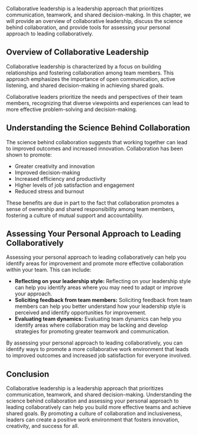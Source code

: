 
Collaborative leadership is a leadership approach that prioritizes communication, teamwork, and shared decision-making. In this chapter, we will provide an overview of collaborative leadership, discuss the science behind collaboration, and provide tools for assessing your personal approach to leading collaboratively.

Overview of Collaborative Leadership
------------------------------------

Collaborative leadership is characterized by a focus on building relationships and fostering collaboration among team members. This approach emphasizes the importance of open communication, active listening, and shared decision-making in achieving shared goals.

Collaborative leaders prioritize the needs and perspectives of their team members, recognizing that diverse viewpoints and experiences can lead to more effective problem-solving and decision-making.

Understanding the Science Behind Collaboration
----------------------------------------------

The science behind collaboration suggests that working together can lead to improved outcomes and increased innovation. Collaboration has been shown to promote:

* Greater creativity and innovation
* Improved decision-making
* Increased efficiency and productivity
* Higher levels of job satisfaction and engagement
* Reduced stress and burnout

These benefits are due in part to the fact that collaboration promotes a sense of ownership and shared responsibility among team members, fostering a culture of mutual support and accountability.

Assessing Your Personal Approach to Leading Collaboratively
-----------------------------------------------------------

Assessing your personal approach to leading collaboratively can help you identify areas for improvement and promote more effective collaboration within your team. This can include:

* **Reflecting on your leadership style:** Reflecting on your leadership style can help you identify areas where you may need to adapt or improve your approach.
* **Soliciting feedback from team members:** Soliciting feedback from team members can help you better understand how your leadership style is perceived and identify opportunities for improvement.
* **Evaluating team dynamics:** Evaluating team dynamics can help you identify areas where collaboration may be lacking and develop strategies for promoting greater teamwork and communication.

By assessing your personal approach to leading collaboratively, you can identify ways to promote a more collaborative work environment that leads to improved outcomes and increased job satisfaction for everyone involved.

Conclusion
----------

Collaborative leadership is a leadership approach that prioritizes communication, teamwork, and shared decision-making. Understanding the science behind collaboration and assessing your personal approach to leading collaboratively can help you build more effective teams and achieve shared goals. By promoting a culture of collaboration and inclusiveness, leaders can create a positive work environment that fosters innovation, creativity, and success for all.

